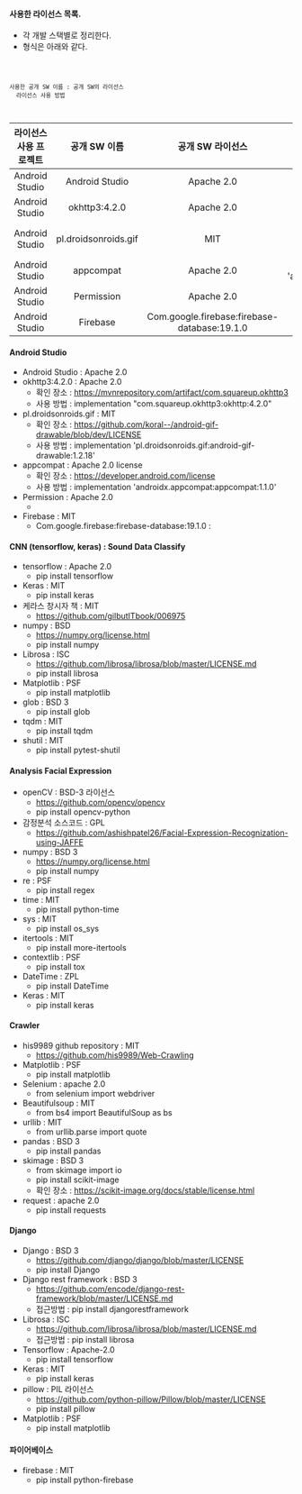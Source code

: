 #### 사용한 라이선스 목록.
* 각 개발 스택별로 정리한다.
* 형식은 아래와 같다.
<code>

    사용한 공개 SW 이름 : 공개 SW의 라이선스
      라이선스 사용 방법

</code>

|라이선스 사용 프로젝트|공개 SW 이름|공개 SW 라이선스|라이선스 사용 방법|라이선스 확인 장소|
|:---:|:---:|:---:|:---:|:---:|
|Android Studio|Android Studio|Apache 2.0|||
|Android Studio|okhttp3:4.2.0|Apache 2.0|implementation "com.squareup.okhttp3:okhttp:4.2.0"|https://mvnrepository.com/artifact/com.squareup.okhttp3|
|Android Studio|pl.droidsonroids.gif|MIT|implementation 'pl.droidsonroids.gif:android-gif-drawable:1.2.18'|https://github.com/koral--/android-gif-drawable/blob/dev/LICENSE|
|Android Studio|appcompat|Apache 2.0|implementation 'androidx.appcompat:appcompat:1.1.0'|https://developer.android.com/license|
|Android Studio|Permission|Apache 2.0|<uses-permission-sdk-23 android:name="string" android:maxSdkVersion="integer" />||
|Android Studio|Firebase|Com.google.firebase:firebase-database:19.1.0||

#### Android Studio
* Android Studio : Apache 2.0
* okhttp3:4.2.0 : Apache 2.0
  + 확인 장소 : https://mvnrepository.com/artifact/com.squareup.okhttp3
  + 사용 방법 : implementation "com.squareup.okhttp3:okhttp:4.2.0"
* pl.droidsonroids.gif : MIT
  + 확인 장소 : https://github.com/koral--/android-gif-drawable/blob/dev/LICENSE
  + 사용 방법 : implementation 'pl.droidsonroids.gif:android-gif-drawable:1.2.18'
* appcompat : Apache 2.0 license
  + 확인 장소 : https://developer.android.com/license
  + 사용 방법 : implementation 'androidx.appcompat:appcompat:1.1.0'
* Permission : Apache 2.0
  + <uses-permission-sdk-23 android:name="string" android:maxSdkVersion="integer" />
* Firebase : MIT
  + Com.google.firebase:firebase-database:19.1.0 : 

#### CNN (tensorflow, keras) : Sound Data Classify
* tensorflow : Apache 2.0
  + pip install tensorflow
* Keras : MIT
  + pip install keras
* 케라스 창시자 책 : MIT
  + https://github.com/gilbutITbook/006975
* numpy : BSD
  + https://numpy.org/license.html
  + pip install numpy
* Librosa : ISC
  + https://github.com/librosa/librosa/blob/master/LICENSE.md
  + pip install librosa
* Matplotlib : PSF
  + pip install matplotlib
* glob : BSD 3
  + pip install glob
* tqdm : MIT
  + pip install tqdm
* shutil : MIT
  + pip install pytest-shutil

#### Analysis Facial Expression
* openCV : BSD-3 라이선스
  + https://github.com/opencv/opencv
  + pip install opencv-python  
* 감정분석 소스코드 : GPL
  + https://github.com/ashishpatel26/Facial-Expression-Recognization-using-JAFFE
* numpy : BSD 3
  + https://numpy.org/license.html
  + pip install numpy
* re : PSF
  + pip install regex
* time : MIT
  + pip install python-time
* sys : MIT
  + pip install os_sys
* itertools : MIT
  + pip install more-itertools
* contextlib : PSF
  + pip install tox
* DateTime : ZPL
  + pip install DateTime
* Keras : MIT
  + pip install keras  
  
#### Crawler
* his9989 github repository : MIT
  + https://github.com/his9989/Web-Crawling
* Matplotlib : PSF
  + pip install matplotlib
* Selenium : apache 2.0
  + from selenium import webdriver
* Beautifulsoup : MIT
  + from bs4 import BeautifulSoup as bs
* urllib : MIT
  + from urllib.parse import quote
* pandas : BSD 3
  + pip install pandas
* skimage : BSD 3
  + from skimage import io
  + pip install scikit-image
  + 확인 장소 : https://scikit-image.org/docs/stable/license.html
* request : apache 2.0
  + pip install requests

#### Django
* Django : BSD 3
  + https://github.com/django/django/blob/master/LICENSE
  + pip install Django
* Django rest framework : BSD 3
  + https://github.com/encode/django-rest-framework/blob/master/LICENSE.md
  + 접근방법 : pip install djangorestframework
* Librosa : ISC
  + https://github.com/librosa/librosa/blob/master/LICENSE.md
  + 접근방법 : pip install librosa
* Tensorflow : Apache-2.0
  + pip install tensorflow
* Keras : MIT
  + pip install keras
* pillow : PIL 라이선스
  + https://github.com/python-pillow/Pillow/blob/master/LICENSE
  + pip install pillow
* Matplotlib : PSF
  + pip install matplotlib
	
#### 파이어베이스
* firebase : MIT
  + pip install python-firebase
